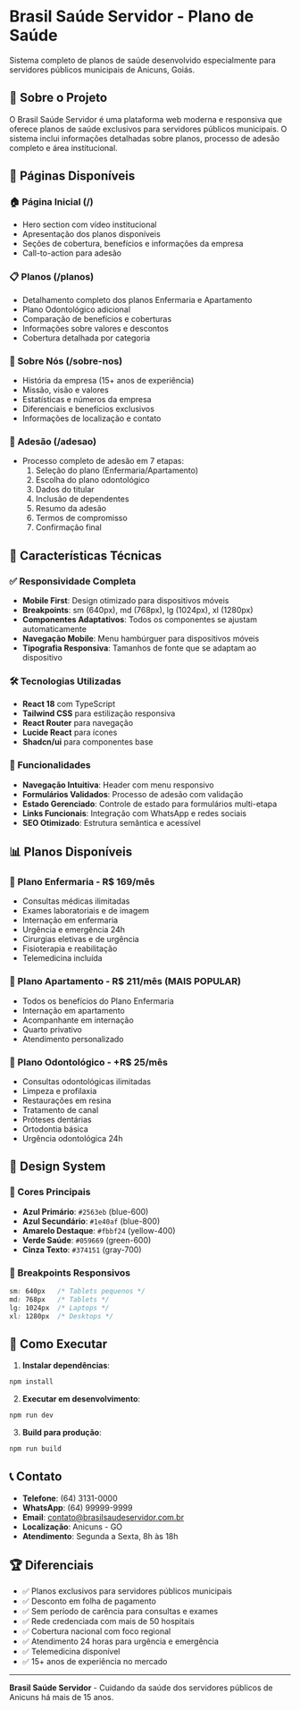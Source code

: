 # Brasil Saúde Servidor - Plano de Saúde

Sistema completo de planos de saúde desenvolvido especialmente para servidores públicos municipais de Anicuns, Goiás.

## 🏥 Sobre o Projeto

O Brasil Saúde Servidor é uma plataforma web moderna e responsiva que oferece planos de saúde exclusivos para servidores públicos municipais. O sistema inclui informações detalhadas sobre planos, processo de adesão completo e área institucional.

## 📱 Páginas Disponíveis

### 🏠 Página Inicial (/)

- Hero section com vídeo institucional
- Apresentação dos planos disponíveis
- Seções de cobertura, benefícios e informações da empresa
- Call-to-action para adesão

### 📋 Planos (/planos)

- Detalhamento completo dos planos Enfermaria e Apartamento
- Plano Odontológico adicional
- Comparação de benefícios e coberturas
- Informações sobre valores e descontos
- Cobertura detalhada por categoria

### 🏢 Sobre Nós (/sobre-nos)

- História da empresa (15+ anos de experiência)
- Missão, visão e valores
- Estatísticas e números da empresa
- Diferenciais e benefícios exclusivos
- Informações de localização e contato

### 📝 Adesão (/adesao)

- Processo completo de adesão em 7 etapas:
  1. Seleção do plano (Enfermaria/Apartamento)
  2. Escolha do plano odontológico
  3. Dados do titular
  4. Inclusão de dependentes
  5. Resumo da adesão
  6. Termos de compromisso
  7. Confirmação final

## 🎨 Características Técnicas

### ✅ Responsividade Completa

- **Mobile First**: Design otimizado para dispositivos móveis
- **Breakpoints**: sm (640px), md (768px), lg (1024px), xl (1280px)
- **Componentes Adaptativos**: Todos os componentes se ajustam automaticamente
- **Navegação Mobile**: Menu hambúrguer para dispositivos móveis
- **Tipografia Responsiva**: Tamanhos de fonte que se adaptam ao dispositivo

### 🛠️ Tecnologias Utilizadas

- **React 18** com TypeScript
- **Tailwind CSS** para estilização responsiva
- **React Router** para navegação
- **Lucide React** para ícones
- **Shadcn/ui** para componentes base

### 🎯 Funcionalidades

- **Navegação Intuitiva**: Header com menu responsivo
- **Formulários Validados**: Processo de adesão com validação
- **Estado Gerenciado**: Controle de estado para formulários multi-etapa
- **Links Funcionais**: Integração com WhatsApp e redes sociais
- **SEO Otimizado**: Estrutura semântica e acessível

## 📊 Planos Disponíveis

### 🏥 Plano Enfermaria - R$ 169/mês

- Consultas médicas ilimitadas
- Exames laboratoriais e de imagem
- Internação em enfermaria
- Urgência e emergência 24h
- Cirurgias eletivas e de urgência
- Fisioterapia e reabilitação
- Telemedicina incluída

### 🏨 Plano Apartamento - R$ 211/mês (MAIS POPULAR)

- Todos os benefícios do Plano Enfermaria
- Internação em apartamento
- Acompanhante em internação
- Quarto privativo
- Atendimento personalizado

### 🦷 Plano Odontológico - +R$ 25/mês

- Consultas odontológicas ilimitadas
- Limpeza e profilaxia
- Restaurações em resina
- Tratamento de canal
- Próteses dentárias
- Ortodontia básica
- Urgência odontológica 24h

## 🎨 Design System

### 🎨 Cores Principais

- **Azul Primário**: `#2563eb` (blue-600)
- **Azul Secundário**: `#1e40af` (blue-800)
- **Amarelo Destaque**: `#fbbf24` (yellow-400)
- **Verde Saúde**: `#059669` (green-600)
- **Cinza Texto**: `#374151` (gray-700)

### 📱 Breakpoints Responsivos

```css
sm: 640px   /* Tablets pequenos */
md: 768px   /* Tablets */
lg: 1024px  /* Laptops */
xl: 1280px  /* Desktops */
```

## 🚀 Como Executar

1. **Instalar dependências**:

```bash
npm install
```

2. **Executar em desenvolvimento**:

```bash
npm run dev
```

3. **Build para produção**:

```bash
npm run build
```

## 📞 Contato

- **Telefone**: (64) 3131-0000
- **WhatsApp**: (64) 99999-9999
- **Email**: contato@brasilsaudeservidor.com.br
- **Localização**: Anicuns - GO
- **Atendimento**: Segunda a Sexta, 8h às 18h

## 🏆 Diferenciais

- ✅ Planos exclusivos para servidores públicos municipais
- ✅ Desconto em folha de pagamento
- ✅ Sem período de carência para consultas e exames
- ✅ Rede credenciada com mais de 50 hospitais
- ✅ Cobertura nacional com foco regional
- ✅ Atendimento 24 horas para urgência e emergência
- ✅ Telemedicina disponível
- ✅ 15+ anos de experiência no mercado

---

**Brasil Saúde Servidor** - Cuidando da saúde dos servidores públicos de Anicuns há mais de 15 anos.
